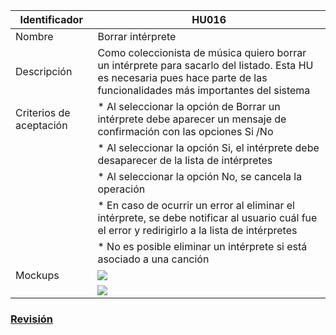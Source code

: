 | Identificador           | HU016                   | 
|-------------------------|------------------------------| 
| Nombre                  | Borrar intérprete | 
| Descripción             | Como coleccionista de música quiero borrar un intérprete para sacarlo del listado. Esta HU es necesaria pues hace parte de las funcionalidades más importantes del sistema | 
| Criterios de aceptación | * Al seleccionar la opción de Borrar un intérprete debe aparecer un mensaje de confirmación con las opciones Si /No |
| | * Al seleccionar la opción Si, el intérprete debe desaparecer de la lista de intérpretes |
| | * Al seleccionar la opción No, se cancela la operación |
| | * En caso de ocurrir un error al eliminar el intérprete, se debe notificar al usuario cuál fue el error y redirigirlo a la lista de intérpretes |
| | * No es posible eliminar un intérprete si está asociado a una canción | 
| Mockups                 | ![](https://github.com/MISW-4101-Practicas/TutorialCanciones/wiki/mockups/borrar_interprete1.png)                 | 
| | ![](https://github.com/MISW-4101-Practicas/TutorialCanciones/wiki/mockups/borrar_interprete2.png)                 | 

### [Revisión](https://github.com/MISW-4101-Practicas/TutorialCanciones/wiki/f03#revisi%C3%B3n)
